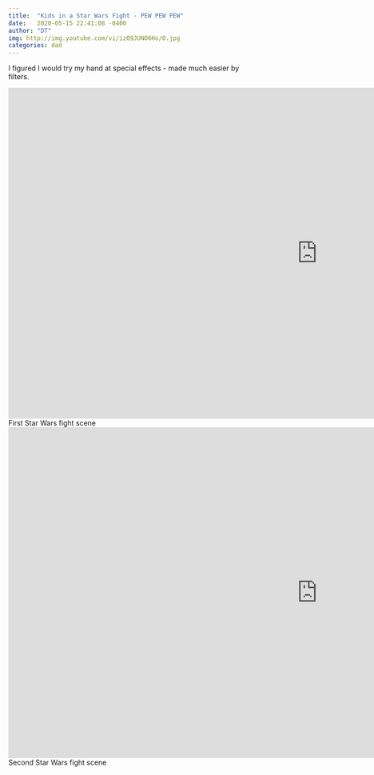 ```yaml
---
title:  "Kids in a Star Wars Fight - PEW PEW PEW"
date:   2020-05-15 22:41:08 -0400
author: "DT"
img: http://img.youtube.com/vi/iz09JUNO6Ho/0.jpg
categories: dad
---
```


I figured I would try my hand at special effects - made much easier by filters.

<iframe width="1236" height="662" src="https://www.youtube.com/embed/B7Bjx6Bqz0k"
 frameborder="0" allow="autoplay; encrypted-media" allowfullscreen></iframe>
First Star Wars fight scene

<iframe width="1236" height="662" src="https://www.youtube.com/embed/iz09JUNO6Ho"
 frameborder="0" allow="autoplay; encrypted-media" allowfullscreen></iframe>
Second Star Wars fight scene


